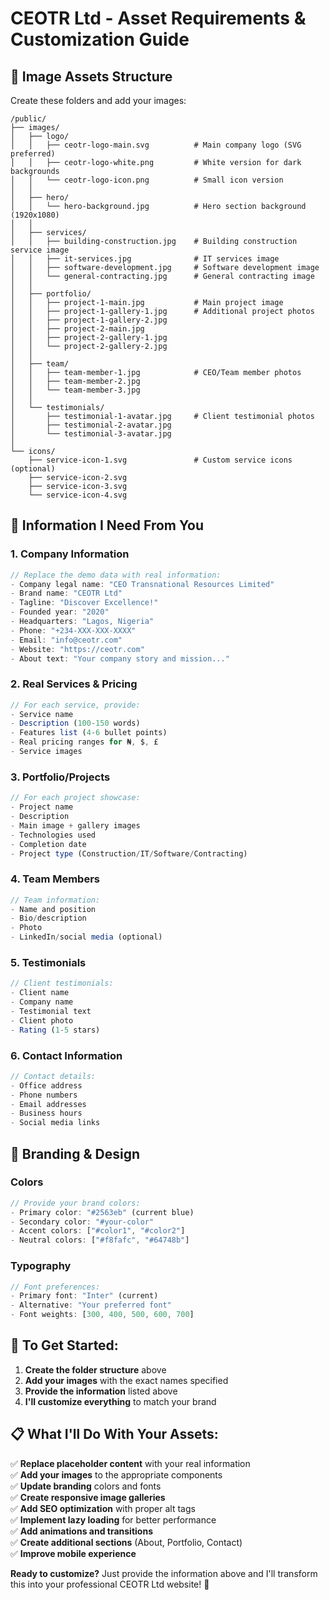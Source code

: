 # CEOTR Ltd - Asset Requirements & Customization Guide

## 📁 **Image Assets Structure**

Create these folders and add your images:

```
/public/
├── images/
│   ├── logo/
│   │   ├── ceotr-logo-main.svg          # Main company logo (SVG preferred)
│   │   ├── ceotr-logo-white.png         # White version for dark backgrounds
│   │   └── ceotr-logo-icon.png          # Small icon version
│   │
│   ├── hero/
│   │   └── hero-background.jpg          # Hero section background (1920x1080)
│   │
│   ├── services/
│   │   ├── building-construction.jpg    # Building construction service image
│   │   ├── it-services.jpg              # IT services image
│   │   ├── software-development.jpg     # Software development image
│   │   └── general-contracting.jpg      # General contracting image
│   │
│   ├── portfolio/
│   │   ├── project-1-main.jpg           # Main project image
│   │   ├── project-1-gallery-1.jpg      # Additional project photos
│   │   ├── project-1-gallery-2.jpg
│   │   ├── project-2-main.jpg
│   │   ├── project-2-gallery-1.jpg
│   │   └── project-2-gallery-2.jpg
│   │
│   ├── team/
│   │   ├── team-member-1.jpg            # CEO/Team member photos
│   │   ├── team-member-2.jpg
│   │   └── team-member-3.jpg
│   │
│   └── testimonials/
│       ├── testimonial-1-avatar.jpg     # Client testimonial photos
│       ├── testimonial-2-avatar.jpg
│       └── testimonial-3-avatar.jpg
│
└── icons/
    ├── service-icon-1.svg               # Custom service icons (optional)
    ├── service-icon-2.svg
    ├── service-icon-3.svg
    └── service-icon-4.svg
```

## 📝 **Information I Need From You**

### **1. Company Information**
```javascript
// Replace the demo data with real information:
- Company legal name: "CEO Transnational Resources Limited"
- Brand name: "CEOTR Ltd"
- Tagline: "Discover Excellence!"
- Founded year: "2020"
- Headquarters: "Lagos, Nigeria"
- Phone: "+234-XXX-XXX-XXXX"
- Email: "info@ceotr.com"
- Website: "https://ceotr.com"
- About text: "Your company story and mission..."
```

### **2. Real Services & Pricing**
```javascript
// For each service, provide:
- Service name
- Description (100-150 words)
- Features list (4-6 bullet points)
- Real pricing ranges for ₦, $, £
- Service images
```

### **3. Portfolio/Projects**
```javascript
// For each project showcase:
- Project name
- Description
- Main image + gallery images
- Technologies used
- Completion date
- Project type (Construction/IT/Software/Contracting)
```

### **4. Team Members**
```javascript
// Team information:
- Name and position
- Bio/description
- Photo
- LinkedIn/social media (optional)
```

### **5. Testimonials**
```javascript
// Client testimonials:
- Client name
- Company name
- Testimonial text
- Client photo
- Rating (1-5 stars)
```

### **6. Contact Information**
```javascript
// Contact details:
- Office address
- Phone numbers
- Email addresses
- Business hours
- Social media links
```

## 🎨 **Branding & Design**

### **Colors**
```javascript
// Provide your brand colors:
- Primary color: "#2563eb" (current blue)
- Secondary color: "#your-color"
- Accent colors: ["#color1", "#color2"]
- Neutral colors: ["#f8fafc", "#64748b"]
```

### **Typography**
```javascript
// Font preferences:
- Primary font: "Inter" (current)
- Alternative: "Your preferred font"
- Font weights: [300, 400, 500, 600, 700]
```

## 🚀 **To Get Started:**

1. **Create the folder structure** above
2. **Add your images** with the exact names specified
3. **Provide the information** listed above
4. **I'll customize everything** to match your brand

## 📋 **What I'll Do With Your Assets:**

✅ **Replace placeholder content** with your real information  
✅ **Add your images** to the appropriate components  
✅ **Update branding** colors and fonts  
✅ **Create responsive image galleries**  
✅ **Add SEO optimization** with proper alt tags  
✅ **Implement lazy loading** for better performance  
✅ **Add animations and transitions**  
✅ **Create additional sections** (About, Portfolio, Contact)  
✅ **Improve mobile experience**  

**Ready to customize?** Just provide the information above and I'll transform this into your professional CEOTR Ltd website! 🎯
